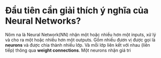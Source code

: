 # Đầu tiên cần giải thích ý nghĩa của Neural Networks?
Nôm na là Neural Network(NN) nhận một hoặc nhiều hơn một inputs, xử lý và cho ra một hoặc nhiều hơn một outputs. Gồm nhiều đươn vị được gọi là **neurons** và được chia thành nhiều lớp. Và mỗi lớp liên kết với nhau (liên tiếp) thông qua **weight connections**. Một neurons nhận giá tri
<!--stackedit_data:
eyJoaXN0b3J5IjpbLTcyNzI0NjA3N119
-->